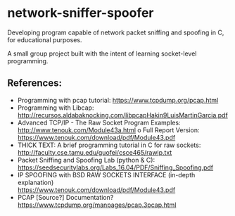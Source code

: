 # network-sniffer-spoofer

Developing program capable of network packet sniffing and spoofing in C, for educational purposes.


A small group project built with the intent of learning socket-level programming.

References:
-----------

- Programming with pcap tutorial:
https://www.tcpdump.org/pcap.html
- Programming with Libcap:
http://recursos.aldabaknocking.com/libpcapHakin9LuisMartinGarcia.pdf
- Advanced TCP/IP - The Raw Socket Program Examples:
http://www.tenouk.com/Module43a.html
   o Full Report Version:
   https://www.tenouk.com/download/pdf/Module43.pdf
- THICK TEXT: A brief programming tutorial in C for raw sockets:
http://faculty.cse.tamu.edu/guofei/csce465/rawip.txt
- Packet Sniffing and Spoofing Lab (python & C):
https://seedsecuritylabs.org/Labs_16.04/PDF/Sniffing_Spoofing.pdf
- IP SPOOFING with BSD RAW SOCKETS INTERFACE (in-depth explanation)\
https://www.tenouk.com/download/pdf/Module43.pdf
- PCAP [Source?] Documentation?
https://www.tcpdump.org/manpages/pcap.3pcap.html
